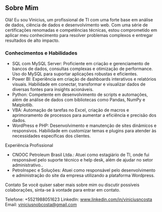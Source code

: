 ## Sobre Mim

Olá! Eu sou Vinicius, um profissional de TI com uma forte base em análise de dados, ciência de dados e desenvolvimento web. Com uma série de certificações renomadas e competências técnicas, estou comprometido em aplicar meu conhecimento para resolver problemas complexos e entregar resultados de alto impacto.

### Conhecimentos e Habilidades

- SQL com MySQL Server: Proficiente em criação e gerenciamento de bancos de dados, consultas complexas e otimização de performance. Uso do MySQL para suportar aplicações robustas e eficientes.
- Power BI: Experiência em criação de dashboards interativos e relatórios visuais. Habilidade em conectar, transformar e visualizar dados de diversas fontes para insights acionáveis.
- Python: Competente em desenvolvimento de scripts e automações, além de análise de dados com bibliotecas como Pandas, NumPy e Matplotlib.
- VBA: Automação de tarefas no Excel, criação de macros e aprimoramento de processos para aumentar a eficiência e precisão dos dados.
- WordPress e PHP: Desenvolvimento e manutenção de sites dinâmicos e responsivos. Habilidade em customizar temas e plugins para atender às necessidades específicas dos clientes.

Experiência Profissional
- CNOOC Petroleum Brasil Ltda.: Atuei como estagiário de TI, onde fui responsável pelo suporte técnico e help desk, além de ajudar no setor administrativo..
- PetroInspec e Soluções: Atuei como responsável pelo desenvolvimento e administração do site da empresa utilizando a plataforma Wordpress.

Contato
Se você quiser saber mais sobre mim ou discutir possíveis colaborações, sinta-se à vontade para entrar em contato.

Telefone: +5521988051623
LinkedIn: www.linkedin.com/in/viniciusncosta
Email: viniciusnobcosta@gmail.com
